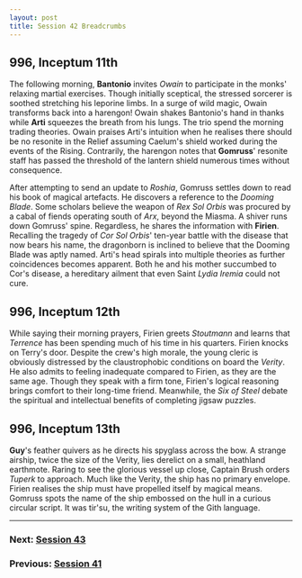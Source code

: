```yaml
---
layout: post
title: Session 42 Breadcrumbs
---
```


## **996, Inceptum 11th**

The following morning, **Bantonio** invites *Owain* to participate in the monks' relaxing martial exercises. Though initially sceptical, the stressed sorcerer is soothed stretching his leporine limbs. In a surge of wild magic, Owain transforms back into a harengon! Owain shakes Bantonio's hand in thanks while **Arti** squeezes the breath from his lungs. The trio spend the morning trading theories. Owain praises Arti's intuition when he realises there should be no resonite in the Relief assuming Caelum's shield worked during the events of the Rising. Contrarily, the harengon notes that **Gomruss**' resonite staff has passed the threshold of the lantern shield numerous times without consequence.

After attempting to send an update to *Roshia*, Gomruss settles down to read his book of magical artefacts. He discovers a reference to the *Dooming Blade*. Some scholars believe the weapon of *Rex Sol Orbis* was procured by a cabal of fiends operating south of *Arx*, beyond the Miasma. A shiver runs down Gomruss' spine. Regardless, he shares the information with **Firien**. Recalling the tragedy of *Cor Sol Orbis*' ten-year battle with the disease that now bears his name, the dragonborn is inclined to believe that the Dooming Blade was aptly named. Arti's head spirals into multiple theories as further coincidences becomes apparent. Both he and his mother succumbed to Cor's disease, a hereditary ailment that even Saint *Lydia Iremia* could not cure.

## **996, Inceptum 12th**

While saying their morning prayers, Firien greets *Stoutmann* and learns that *Terrence* has been spending much of his time in his quarters. Firien knocks on Terry's door. Despite the crew's high morale, the young cleric is obviously distressed by the claustrophobic conditions on board the *Verity*. He also admits to feeling inadequate compared to Firien, as they are the same age. Though they speak with a firm tone, Firien's logical reasoning brings comfort to their long-time friend. Meanwhile, the *Six of Steel* debate the spiritual and intellectual benefits of completing jigsaw puzzles.

## **996, Inceptum 13th**

**Guy**'s feather quivers as he directs his spyglass across the bow. A strange airship, twice the size of the Verity, lies derelict on a small, heathland earthmote. Raring to see the glorious vessel up close, Captain Brush orders *Tuperk* to approach. Much like the Verity, the ship has no primary envelope. Firien realises the ship must have propelled itself by magical means. Gomruss spots the name of the ship embossed on the hull in a curious circular script. It was tir'su, the writing system of the Gith language.

---

### **Next: [Session 43](session-43)**
### **Previous: [Session 41](session-41)**
